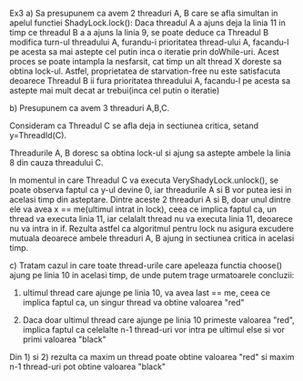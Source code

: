Ex3 
a)
Sa presupunem ca avem 2 threaduri A, B care se afla simultan in apelul functiei ShadyLock.lock(): 
	Daca threadul A a ajuns deja la linia 11 in timp ce threadul B a a ajuns la linia 9, se poate deduce ca Threadul B modifica turn-ul threadului A, furandu-i prioritatea thread-ului A, facandu-l pe acesta sa mai astepte cel putin inca o iteratie prin doWhile-uri. Acest proces se poate intampla la nesfarsit, cat timp un alt thread X doreste sa obtina lock-ul. 
Astfel, proprietatea de starvation-free nu este satisfacuta deoarece Threadul B ii fura prioritatea threadului A, facandu-l pe acesta sa astepte mai mult decat ar trebui(inca cel putin o iteratie)

b)
Presupunem ca avem 3 threaduri A,B,C.

Consideram ca Threadul C se afla deja in sectiunea critica, setand y=ThreadId(C).

Threadurile A, B doresc sa obtina lock-ul si ajung sa astepte ambele la linia 8 din cauza threadului C.

In momentul in care Threadul C va executa VeryShadyLock.unlock(), se poate observa faptul ca y-ul devine 0, iar threadurile A si B vor putea iesi in acelasi timp din asteptare. Dintre aceste 2 threaduri A si B, doar unul dintre ele va avea x == me(ultimul intrat in lock), ceea ce implica faptul ca, un thread va executa linia 11, iar celalalt thread nu va executa linia 11, deoarece nu va intra in if. Rezulta astfel ca algoritmul pentru lock nu asigura excudere mutuala deoarece ambele threaduri A, B ajung in sectiunea critica in acelasi timp.

c)
Tratam cazul in care toate thread-urile care apeleaza functia choose() ajung pe linia 10 in acelasi timp, de unde putem trage urmatoarele concluzii:

1) ultimul thread care ajunge pe linia 10, va avea last == me, ceea ce implica faptul ca, un singur thread va obtine valoarea "red"

2) Daca doar ultimul thread care ajunge pe linia 10 primeste valoarea "red", implica faptul ca celelalte n-1 thread-uri vor intra pe ultimul else si vor primi valoarea "black"


Din 1) si 2) rezulta ca maxim un thread poate obtine valoarea "red" si maxim n-1 thread-uri pot obtine valoarea "black"